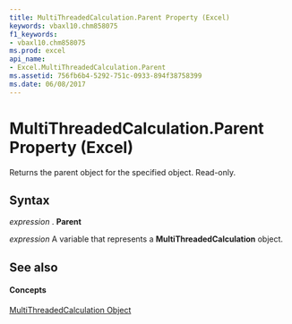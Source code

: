 ```yaml
---
title: MultiThreadedCalculation.Parent Property (Excel)
keywords: vbaxl10.chm858075
f1_keywords:
- vbaxl10.chm858075
ms.prod: excel
api_name:
- Excel.MultiThreadedCalculation.Parent
ms.assetid: 756fb6b4-5292-751c-0933-894f38758399
ms.date: 06/08/2017
---
```



# MultiThreadedCalculation.Parent Property (Excel)

Returns the parent object for the specified object. Read-only.


## Syntax

 _expression_ . **Parent**

 _expression_ A variable that represents a **MultiThreadedCalculation** object.


## See also


#### Concepts


[MultiThreadedCalculation Object](Excel.MultiThreadedCalculation.md)

